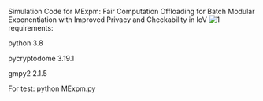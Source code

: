 Simulation Code for MExpm: Fair Computation Offloading for Batch Modular Exponentiation with Improved Privacy and Checkability in IoV
![1](https://github.com/YinDFY/MExpm/assets/127073326/f24659f1-de76-4b86-bbec-5cf6a55c9332)
requirements:

python 3.8

pycryptodome 3.19.1

gmpy2 2.1.5

For test: python MExpm.py
